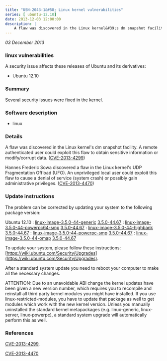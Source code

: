 ```yaml
---
title: "USN-2043-1&#58; Linux kernel vulnerabilities"
series: [ ubuntu-12.10]
date: 2013-12-03 12:00:00
description: |
    A flaw was discovered in the Linux kernel&#39;s dm snapshot facility. A remote authenticated user could exploit this flaw to obtain sensitive information or modify/corrupt data. ([CVE-2013-4299](http://people.ubuntu.com/~ubuntu-security/cve/CVE-2013-4299))
--- 
```

 
 

*03 December 2013*

### linux vulnerabilities

A security issue affects these releases of Ubuntu and its derivatives:

* Ubuntu 12.10

### Summary

Several security issues were fixed in the kernel. 

### Software description

* linux 

### Details

A flaw was discovered in the Linux kernel&#39;s dm snapshot facility. A remote authenticated user could exploit this flaw to obtain sensitive information or modify/corrupt data. ([CVE-2013-4299](http://people.ubuntu.com/~ubuntu-security/cve/CVE-2013-4299))

Hannes Frederic Sowa discovered a flaw in the Linux kernel&#39;s UDP Fragmentation Offload (UFO). An unprivileged local user could exploit this flaw to cause a denial of service (system crash) or possibly gain administrative privileges. ([CVE-2013-4470](http://people.ubuntu.com/~ubuntu-security/cve/CVE-2013-4470)) 

### Update instructions

The problem can be corrected by updating your system to the following package version:

Ubuntu 12.10
 : [linux-image-3.5.0-44-generic](https://launchpad.net/ubuntu/+source/linux) <span> [3.5.0-44.67](https://launchpad.net/ubuntu/+source/linux/3.5.0-44.67) </span> 
 : [linux-image-3.5.0-44-powerpc64-smp](https://launchpad.net/ubuntu/+source/linux) <span> [3.5.0-44.67](https://launchpad.net/ubuntu/+source/linux/3.5.0-44.67) </span> 
 : [linux-image-3.5.0-44-highbank](https://launchpad.net/ubuntu/+source/linux) <span> [3.5.0-44.67](https://launchpad.net/ubuntu/+source/linux/3.5.0-44.67) </span> 
 : [linux-image-3.5.0-44-powerpc-smp](https://launchpad.net/ubuntu/+source/linux) <span> [3.5.0-44.67](https://launchpad.net/ubuntu/+source/linux/3.5.0-44.67) </span> 
 : [linux-image-3.5.0-44-omap](https://launchpad.net/ubuntu/+source/linux) <span> [3.5.0-44.67](https://launchpad.net/ubuntu/+source/linux/3.5.0-44.67) </span> 

To update your system, please follow these instructions: [https://wiki.ubuntu.com/Security/Upgrades](https://wiki.ubuntu.com/Security/Upgrades).

After a standard system update you need to reboot your computer to make all the necessary changes.

ATTENTION: Due to an unavoidable ABI change the kernel updates have been given a new version number, which requires you to recompile and reinstall all third party kernel modules you might have installed. If you use linux-restricted-modules, you have to update that package as well to get modules which work with the new kernel version. Unless you manually uninstalled the standard kernel metapackages (e.g. linux-generic, linux-server, linux-powerpc), a standard system upgrade will automatically perform this as well. 

### References

 
 [CVE-2013-4299](http://people.ubuntu.com/~ubuntu-security/cve/CVE-2013-4299), 

 [CVE-2013-4470](http://people.ubuntu.com/~ubuntu-security/cve/CVE-2013-4470)
 

